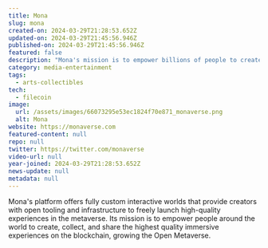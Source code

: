 ```yaml
---
title: Mona
slug: mona
created-on: 2024-03-29T21:28:53.652Z
updated-on: 2024-03-29T21:45:56.946Z
published-on: 2024-03-29T21:45:56.946Z
featured: false
description: "Mona's mission is to empower billions of people to create, collect, and share high quality experiences on the blockchain."
category: media-entertainment
tags:
  - arts-collectibles
tech:
  - filecoin
image:
  url: /assets/images/66073295e53ec1824f70e871_monaverse.png
  alt: Mona
website: https://monaverse.com
featured-content: null
repo: null
twitter: https://twitter.com/monaverse
video-url: null
year-joined: 2024-03-29T21:28:53.652Z
news-update: null
metadata: null
---
```


Mona's platform offers fully custom interactive worlds that provide creators with open tooling and infrastructure to freely launch high-quality experiences in the metaverse. Its mission is to empower people around the world to create, collect, and share the highest quality immersive experiences on the blockchain, growing the Open Metaverse.
